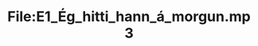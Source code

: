 ---
title: File:E1_Ég_hitti_hann_á_morgun.mp3
recording of: Ég hitti hann á morgun.
reading speed: slow
speaker: E
license: CC0
---